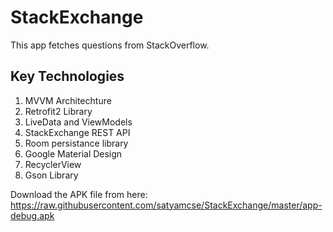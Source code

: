 # StackExchange
This app fetches questions from StackOverflow.

## Key Technologies
1. MVVM Architechture
2. Retrofit2 Library
3. LiveData and ViewModels
4. StackExchange REST API
5. Room persistance library
6. Google Material Design
7. RecyclerView
8. Gson Library

Download the APK file from here: https://raw.githubusercontent.com/satyamcse/StackExchange/master/app-debug.apk 

